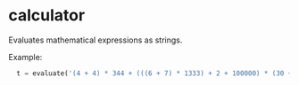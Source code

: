 calculator 
======

Evaluates mathematical expressions as strings.

Example:
```python
  t = evaluate('(4 + 4) * 344 + (((6 + 7) * 1333) + 2 + 100000) * (30 + 2)')
```
